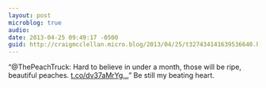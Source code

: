 ```yaml
---
layout: post
microblog: true
audio: 
date: 2013-04-25 09:49:17 -0500
guid: http://craigmcclellan.micro.blog/2013/04/25/t327434141639536640.html
---
```

“@ThePeachTruck: Hard to believe in under a month, those will be ripe, beautiful peaches. [t.co/dv37aMrYg...](http://t.co/dv37aMrYgN)” Be still my beating heart.
